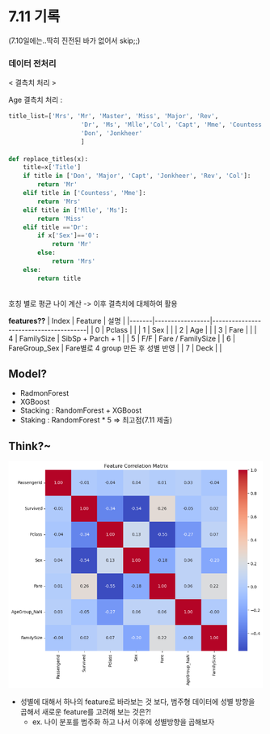 # 7.11 기록
(7.10일에는..딱히 진전된 바가 없어서 skip;;)

### 데이터 전처리
< 결측치 처리 > 

Age 결측치 처리 : 

```python
title_list=['Mrs', 'Mr', 'Master', 'Miss', 'Major', 'Rev',
                    'Dr', 'Ms', 'Mlle','Col', 'Capt', 'Mme', 'Countess',
                    'Don', 'Jonkheer'
                    ]

def replace_titles(x):
    title=x['Title']
    if title in ['Don', 'Major', 'Capt', 'Jonkheer', 'Rev', 'Col']:
        return 'Mr'
    elif title in ['Countess', 'Mme']:
        return 'Mrs'
    elif title in ['Mlle', 'Ms']:
        return 'Miss'
    elif title =='Dr':
        if x['Sex']=='0':
            return 'Mr'
        else:
            return 'Mrs'
    else:
        return title
    
```
호칭 별로 평균 나이 계산 -> 이후 결측치에 대체하여 활용

**features??** 
| Index | Feature         | 설명                                  |
|-------|-----------------|---------------------------------------|
| 0     | Pclass          |                                       |
| 1     | Sex             |                                       |
| 2     | Age             |                                       |
| 3     | Fare            |                                       |
| 4     | FamilySize      | SibSp + Parch + 1                     |
| 5     | F/F             | Fare / FamilySize                     |
| 6     | FareGroup_Sex   | Fare별로 4 group 만든 후 성별 반영     |
| 7     | Deck            |                                       |

## Model?
- RadmonForest 
- XGBoost
- Stacking : RandomForest + XGBoost
- Staking : RandomForest * 5 => 최고점(7.11 제출)

## Think?~
![상관관계](image.png)

- 성별에 대해서 하나의 feature로 바라보는 것 보다, 범주형 데이터에 성별 방향을 곱해서 새로운 feature를 고려해 보는 것은?!
    - ex. 나이 분포를 범주화 하고 나서 이후에 성별방향을 곱해보자
